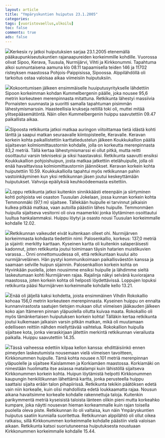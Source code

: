 ```yaml
--- 
layout: article 
title: "Ympäryskuntien huiputus 23.1.2005" 
categories: 
tags: [vuoristovaellus,ulkoilu]
toc: false 
comments: true 
ads: false 
--- 
```


[![](/Media/Default/BlogPost/blog/ymparyskuntien-huiputus-23.1.2005/luokittelematonhuiputus20050123_2b.jpg)](/Media/Default/BlogPost/blog/ymparyskuntien-huiputus-23.1.2005/luokittelematonhuiputus20050123_2b.jpg)Kerkesix
ry jatkoi huiputuksien sarjaa 23.1.2005 etenemällä
pääkaupunkiseutukuntien rajanaapureiden korkeimmille kohdille. Vuorossa
olivat Sipoo, Kerava, Tuusula, Nurmijärvi, Vihti ja Kirkkonummi.
Tapahtuma alkoi sunnuntaisena aamuna klo 08.11 tapaamisella teiden 146
ja 11702 risteyksen maastossa Pohjois-Paippisissa, Sipoossa.
Alppilähdöllä oli tarkoitus ostaa valoisaa aikaa viimeisiin
huiputuksiin.

[![](/Media/Default/BlogPost/blog/ymp-auml-ryskuntien-huiputus-23.1.2005/luokittelematonhuiputus20050123_1b%203.jpg)](/Media/Default/BlogPost/blog/ymp-auml-ryskuntien-huiputus-23.1.2005/luokittelematonhuiputus20050123_1b%203.jpg)Kokoontumisen
jälkeen ensimmäiselle huuiputusyritykselle lähdettiin Sipoon korkeimman
kohdan Kummelbergenin päälle, joka nousee 95,6 metrin korkeuteen
merenpinnasta mitattuna. Retkikunta lähestyi massiivia Pornaisten
suunnasta ja suoritti samalla tapahtuman pisimmän lähestymismarssin.
Haasteellisia krukseja reitillä toki oli, muttei mitää
ylitsepääsemätöntä. Näin ollen Kummelbergenin huippu saavutettiin 09.47
paikallista aikaa.

[![](/Media/Default/BlogPost/blog/ymparyskuntien-huiputus-23.1.2005/luokittelematonhuiputus20050123_4b.jpg)](/Media/Default/BlogPost/blog/ymparyskuntien-huiputus-23.1.2005/luokittelematonhuiputus20050123_4b.jpg)Sipoosta
retkikunta jatkoi matkaa auringon viitoittamaa tietä idästä kohti länttä
ja saapui matkan seuraavalle kiintopisteelle, Keravalle. Keravan korkein
kohta paikallistettiin karttatiedustelun jälkeen Koukkukallion päällä
sijaitsevan kolmiomittaustornin kohdalle, jolla on korkeutta
merenpinnasta 83,2 metriä. Tällä kertaa lähestymismarssi ei ollut pitkä,
mutta reitti osoittautui varsin tekniseksi ja siksi haastavaksi.
Retkikunta saavutti ensiksi Koukkukallion pohjoishuipun, josta matkaa
jatkettiin etelähuipulle, jolla oli enää havaittavissa
kolmiomittaustornin jäännökset. Keravan korkein kohta huiputettiin
10.59. Koukkukalliolla tapahtui myös retkikunnan pahin vastoinkäyminen
kun yksi retkikunnan jäsen joutui keskeyttämään huiputukset. Vahvoja
epäilyksiä keuhkoödeemasta esitettiin.

[![](/Media/Default/BlogPost/blog/ymparyskuntien-huiputus-23.1.2005/luokittelematonhuiputus20050123_5b.jpg)](/Media/Default/BlogPost/blog/ymparyskuntien-huiputus-23.1.2005/luokittelematonhuiputus20050123_5b.jpg)Loppu
retkikunta jatkoi kuitenkin sinnikkäästi eteenpäin ja siirtyminen kohti
pohjoista vei osaston Tuusulan Jokelaan, jossa kunnan korkein kohta
Temmonmäki (97,1 m) sijaitsee. Tällekään huipulle ei tarvinnut jalkaisin
kulkea pitkää matkaa, vaan autoilla päästiin lähes huipulle. Temmonmäen
huipulla sijaitseva vesitorni oli oiva maamerkki jonka löytäminen
osoittautui luultua hankalammaksi. Huippu löytyi ja osasto nousi
Tuusulan korkeimmalle kohdalle 12.02.

[![](/Media/Default/BlogPost/blog/ymparyskuntien-huiputus-23.1.2005/luokittelematonhuiputus20050123_6b.jpg)](/Media/Default/BlogPost/blog/ymparyskuntien-huiputus-23.1.2005/luokittelematonhuiputus20050123_6b.jpg)Retkikunnan
vaikeudet eivät kuitenkaan olleet ohi. Nurmijärven korkeimmasta kohdasta
tiedettiin nimi: Palosenkallio, korkeus: 137,0 metriä ja sijainti:
merkitty karttaan. Kyseinen kartta oli kuitenkin salaperäisesti
kadonnut, joten retkikunta joutui toimimaan täysin hatarien muistikuvien
varassa... Onni onnettomuudessa oli, että retkikuntaan kuului aito
nurmijärveläinen. Hän pystyi kommunikoimaan paikallisväestön kanssa ja
saamaan selville huipun sijainnin. Palosenkallion korkein kohta on
Hyvinkään puolella, joten nousimme ensiksi huipulle ja lähdimme sieltä
laskeutumaan kohti Nurmijärven rajaa. Rajalinja näkyi selvänä
kuviorajana maastossa, joten korkein kohta oli helposti löydettävissä.
Loppujen lopuksi retkikunta pääsi Nurmijärven korkeimmalle kohdalle
kello 13.21.

[![](/Media/Default/BlogPost/blog/ymparyskuntien-huiputus-23.1.2005/luokittelematonhuiputus20050123_7b.jpg)](/Media/Default/BlogPost/blog/ymparyskuntien-huiputus-23.1.2005/luokittelematonhuiputus20050123_7b.jpg)Enää
oli jäljellä kaksi kohdetta, joista ensimmäinen Vihdin Rokokallio kohoaa
156,0 metrin korkeuteen merenpinnasta. Kyseinen huippu on ennalta
kunnanvirastosta saatujen tietojen mukaan ollut viimeisen jääkauden
jälkeen koko ajan Itämeren pinnan yläpuolella ollutta kuivaa maata.
Rokokallio oli myös tämänkertaisen huiputuksen korkein kohta! Tälläkin
kertaa retkikunta joutui kulkemaan jalkaisin varsin pitkän matkan, mikä
oli muutamaan edelliseen reittiin nähden miellyttävää vaihtelua.
Rokokallion huipulla sijaitsee kota, jonka vieraskirjaan jätettiin
merkintä retkikunnan vierailusta paikalla. Huippu saavutettiin 14.35.

[![](/Media/Default/BlogPost/blog/ymparyskuntien-huiputus-23.1.2005/luokittelematonhuiputus20050123_8b.jpg)](/Media/Default/BlogPost/blog/ymparyskuntien-huiputus-23.1.2005/luokittelematonhuiputus20050123_8b.jpg)Tässä
vaiheessa edettiin kilpaa kellon kanssa: ehdittäisiinkö ennen pimeyden
laskeutumista nousemaan vielä viimeisen tavoitteen, Kirkkonummen
huipulle. Tämä kohta nousee n.101 metriä merenpinnan yläpuolelle ja
sijaitsee Kaislammen ja Korkiamäen maastossa. Korkiamäki on nimestään
huolimatta itse asiassa matalampi kuin lähistöllä sijaitseva
Kirkkonummen korkein kohta. Huipun löytämistä helpotti Kirkkonummen
kaupungin henkilökunnan lähettämä kartta, jonka perusteella huippu
saattaisi sijaita erään talon pihapiirissä. Retkikunta tekikin päätöksen
edetä vain niin korkealle, kuin olisi mahdollista edetä loukkaamatta
rajaa. Nousun aikana havaitsimme korkealle kohdalle rakennettuja taloja.
Kuitenkin parikymmentä metriä kyseisistä taloista länteen olikin pieni
mutta korkeahko kumpare, joka näytti nousevan hieman korkeammalle kuin
rajan toisella puolella oleva piste. Retkikunnan ilo oli valtaisa, kun
näin Ympäryskuntien huiputus saatiin kunnialla suoritettua. Retkikunnan
alppilähtö oli ollut oikea ratkaisu, sillä Kirkkonummen korkeimmalle
kohdalle päästiin vielä valoisan aikaan. Retkikunta katsoi
suoriutuneensa huiputuksesta noustuaan Kirkkonummen korkeimmalle
kohdalle 15.44.

